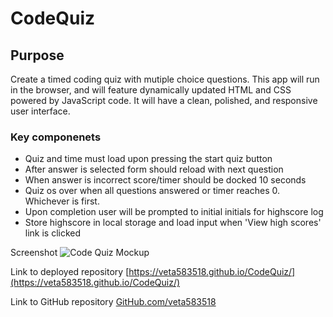 # CodeQuiz

## Purpose
Create a timed coding quiz with mutiple choice questions.  This app will run in the browser, and will feature dynamically updated HTML and CSS powered by JavaScript code. It will have a clean, polished, and responsive user interface.

### Key componenets
* Quiz and time must load upon pressing the start quiz button
* After answer is selected form should reload with next question
* When answer is incorrect score/timer should be docked 10 seconds
* Quiz os over when all questions answered or timer reaches 0. Whichever is first.
* Upon completion user will be prompted to initial initials for highscore log
* Store highscore in local storage and load input when 'View high scores' link is clicked

Screenshot 
![Code Quiz Mockup](https://courses.bootcampspot.com/courses/324/files/283747/download)

Link to deployed repository
[https://veta583518.github.io/CodeQuiz/](https://veta583518.github.io/CodeQuiz/) 

Link to GitHub repository
[GitHub.com/veta583518](https://github.com/veta583518/CodeQuiz)
